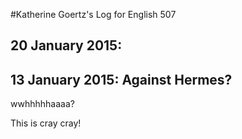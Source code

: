 #Katherine Goertz's Log for English 507

## 20 January 2015: 

## 13 January 2015: Against Hermes?

wwhhhhhaaaa?

This is cray cray!